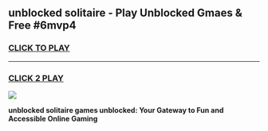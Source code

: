 
## unblocked solitaire - Play Unblocked Gmaes & Free #6mvp4
<h3>
<a href="https://news.freeplayer.one?title=unblocked_solitaire&ref=03M">CLICK TO PLAY</a></h3>
<hr>

<h3>
<a href="https://news.freeplayer.one?title=unblocked_solitaire&ref=03M">CLICK 2 PLAY</a>
  
</h3>

<a href="https://news.freeplayer.one?title=unblocked_solitaire&ref=03M"><img src="https://clearcache.store/games.png"></a>


**unblocked solitaire games unblocked: Your Gateway to Fun and Accessible Online Gaming**

